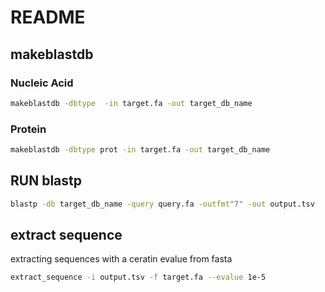 # README



## makeblastdb

### Nucleic Acid

```bash
makeblastdb -dbtype  -in target.fa -out target_db_name
```

### Protein

```bash
makeblastdb -dbtype prot -in target.fa -out target_db_name
```

## RUN blastp

```bash
blastp -db target_db_name -query query.fa -outfmt"7" -out output.tsv
```

## extract sequence 

extracting sequences with a ceratin evalue from fasta

```bash
extract_sequence -i output.tsv -f target.fa --evalue 1e-5
```